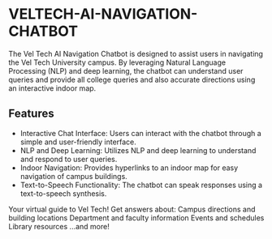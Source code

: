 # VELTECH-AI-NAVIGATION-CHATBOT         


The Vel Tech AI Navigation Chatbot is designed to assist users in navigating the Vel Tech University campus. By leveraging Natural Language Processing (NLP) and deep learning, the chatbot can understand user queries and provide all college queries and also accurate directions using an interactive indoor map.

## Features
- Interactive Chat Interface: Users can interact with the chatbot through a simple and user-friendly interface.
- NLP and Deep Learning: Utilizes NLP and deep learning to understand and respond to user queries.
- Indoor Navigation: Provides hyperlinks to an indoor map for easy navigation of campus buildings.
- Text-to-Speech Functionality: The chatbot can speak responses using a text-to-speech synthesis.

Your virtual guide to Vel Tech! Get answers about:
Campus directions and building locations
Department and faculty information
Events and schedules
Library resources
...and more!
